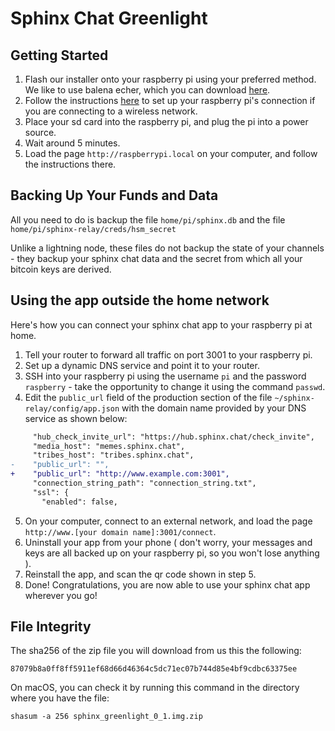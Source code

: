 # Sphinx Chat Greenlight



## Getting Started

1. Flash our installer onto your raspberry pi using your preferred method. We like to use balena echer, which you can download [here](https://www.balena.io/etcher/).
2. Follow the instructions [here](https://www.raspberrypi.org/documentation/configuration/wireless/headless.md) to set up your raspberry pi's connection if you are connecting to a wireless network.
3. Place your sd card into the raspberry pi, and plug the pi into a power source.
4. Wait around 5 minutes.
5. Load the page `http://raspberrypi.local` on your computer, and follow the instructions there.

## Backing Up Your Funds and Data

All you need to do is backup the file `home/pi/sphinx.db` and the file `home/pi/sphinx-relay/creds/hsm_secret`

Unlike a lightning node, these files do not backup the state of your channels - they backup your sphinx chat data and the secret from which all your bitcoin keys are derived.

## Using the app outside the home network

Here's how you can connect your sphinx chat app to your raspberry pi at home.

1. Tell your router to forward all traffic on port 3001 to your raspberry pi.
2. Set up a dynamic DNS service and point it to your router.
3. SSH into your raspberry pi using the username `pi` and the password `raspberry` - take the opportunity to change it using the command `passwd`.
4. Edit the `public_url` field of the production section of the file `~/sphinx-relay/config/app.json` with the domain name provided by your DNS service as shown below:

```diff
     "hub_check_invite_url": "https://hub.sphinx.chat/check_invite",
     "media_host": "memes.sphinx.chat",
     "tribes_host": "tribes.sphinx.chat",
-    "public_url": "",
+    "public_url": "http://www.example.com:3001",
     "connection_string_path": "connection_string.txt",
     "ssl": {
       "enabled": false,
```

5. On your computer, connect to an external network, and load the page `http://www.[your domain name]:3001/connect`.
6. Uninstall your app from your phone ( don't worry, your messages and keys are all backed up on your raspberry pi, so you won't lose anything ).
7. Reinstall the app, and scan the qr code shown in step 5.
8. Done! Congratulations, you are now able to use your sphinx chat app wherever you go!

## File Integrity

The sha256 of the zip file you will download from us this the following:

`87079b8a0ff8ff5911ef68d66d46364c5dc71ec07b744d85e4bf9cdbc63375ee`

On macOS, you can check it by running this command in the directory where you have the file:

`shasum -a 256 sphinx_greenlight_0_1.img.zip`

